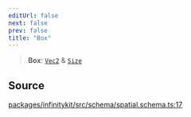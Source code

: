 ```yaml
---
editUrl: false
next: false
prev: false
title: "Box"
---
```


> **Box**: [`Vec2`](Vec2.md) & [`Size`](Size.md)

## Source

[packages/infinitykit/src/schema/spatial.schema.ts:17](https://github.com/nodenogg-in/alpha-p2p/blob/1896b55/packages/infinitykit/src/schema/spatial.schema.ts#L17)
